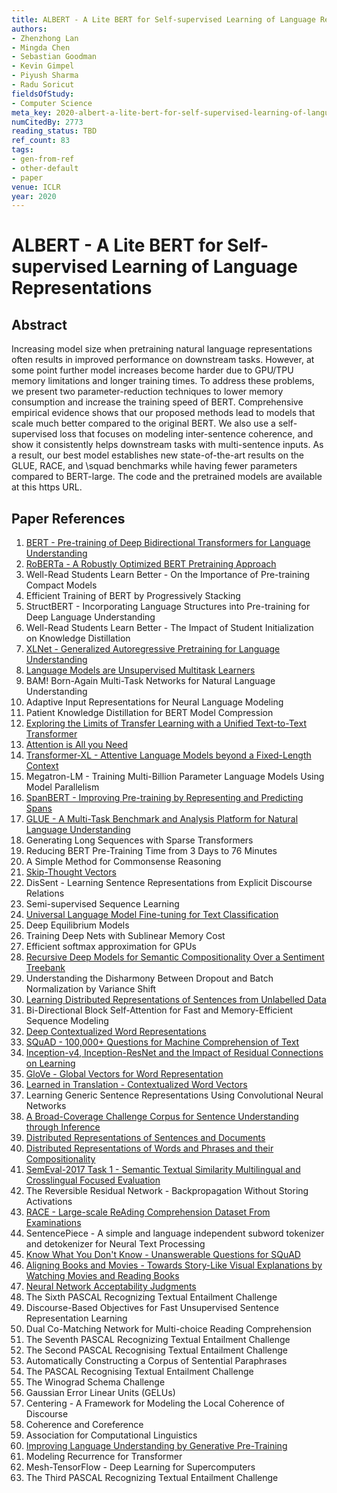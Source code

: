 ```yaml
---
title: ALBERT - A Lite BERT for Self-supervised Learning of Language Representations
authors:
- Zhenzhong Lan
- Mingda Chen
- Sebastian Goodman
- Kevin Gimpel
- Piyush Sharma
- Radu Soricut
fieldsOfStudy:
- Computer Science
meta_key: 2020-albert-a-lite-bert-for-self-supervised-learning-of-language-representations
numCitedBy: 2773
reading_status: TBD
ref_count: 83
tags:
- gen-from-ref
- other-default
- paper
venue: ICLR
year: 2020
---
```


# ALBERT - A Lite BERT for Self-supervised Learning of Language Representations

## Abstract

Increasing model size when pretraining natural language representations often results in improved performance on downstream tasks. However, at some point further model increases become harder due to GPU/TPU memory limitations and longer training times. To address these problems, we present two parameter-reduction techniques to lower memory consumption and increase the training speed of BERT. Comprehensive empirical evidence shows that our proposed methods lead to models that scale much better compared to the original BERT. We also use a self-supervised loss that focuses on modeling inter-sentence coherence, and show it consistently helps downstream tasks with multi-sentence inputs. As a result, our best model establishes new state-of-the-art results on the GLUE, RACE, and \squad benchmarks while having fewer parameters compared to BERT-large. The code and the pretrained models are available at this https URL.

## Paper References

1. [BERT - Pre-training of Deep Bidirectional Transformers for Language Understanding](2019-bert.md)
2. [RoBERTa - A Robustly Optimized BERT Pretraining Approach](2019-roberta-a-robustly-optimized-bert-pretraining-approach)
3. Well-Read Students Learn Better - On the Importance of Pre-training Compact Models
4. Efficient Training of BERT by Progressively Stacking
5. StructBERT - Incorporating Language Structures into Pre-training for Deep Language Understanding
6. Well-Read Students Learn Better - The Impact of Student Initialization on Knowledge Distillation
7. [XLNet - Generalized Autoregressive Pretraining for Language Understanding](2019-xlnet-generalized-autoregressive-pretraining-for-language-understanding)
8. [Language Models are Unsupervised Multitask Learners](2019-language-models-are-unsupervised-multitask-learners)
9. BAM! Born-Again Multi-Task Networks for Natural Language Understanding
10. Adaptive Input Representations for Neural Language Modeling
11. Patient Knowledge Distillation for BERT Model Compression
12. [Exploring the Limits of Transfer Learning with a Unified Text-to-Text Transformer](2020-exploring-the-limits-of-transfer-learning-with-a-unified-text-to-text-transformer)
13. [Attention is All you Need](2017-attention-is-all-you-need)
14. [Transformer-XL - Attentive Language Models beyond a Fixed-Length Context](2019-transformer-xl-attentive-language-models-beyond-a-fixed-length-context)
15. Megatron-LM - Training Multi-Billion Parameter Language Models Using Model Parallelism
16. [SpanBERT - Improving Pre-training by Representing and Predicting Spans](2020-spanbert-improving-pre-training-by-representing-and-predicting-spans)
17. [GLUE - A Multi-Task Benchmark and Analysis Platform for Natural Language Understanding](2018-glue-a-multi-task-benchmark-and-analysis-platform-for-natural-language-understanding)
18. Generating Long Sequences with Sparse Transformers
19. Reducing BERT Pre-Training Time from 3 Days to 76 Minutes
20. A Simple Method for Commonsense Reasoning
21. [Skip-Thought Vectors](2015-skip-thought-vectors)
22. DisSent - Learning Sentence Representations from Explicit Discourse Relations
23. Semi-supervised Sequence Learning
24. [Universal Language Model Fine-tuning for Text Classification](2018-universal-language-model-fine-tuning-for-text-classification)
25. Deep Equilibrium Models
26. Training Deep Nets with Sublinear Memory Cost
27. Efficient softmax approximation for GPUs
28. [Recursive Deep Models for Semantic Compositionality Over a Sentiment Treebank](2013-recursive-deep-models-for-semantic-compositionality-over-a-sentiment-treebank)
29. Understanding the Disharmony Between Dropout and Batch Normalization by Variance Shift
30. [Learning Distributed Representations of Sentences from Unlabelled Data](2016-learning-distributed-representations-of-sentences-from-unlabelled-data)
31. Bi-Directional Block Self-Attention for Fast and Memory-Efficient Sequence Modeling
32. [Deep Contextualized Word Representations](2018-deep-contextualized-word-representations)
33. [SQuAD - 100,000+ Questions for Machine Comprehension of Text](2016-squad-100-000-questions-for-machine-comprehension-of-text)
34. [Inception-v4, Inception-ResNet and the Impact of Residual Connections on Learning](2017-inception-v4-inception-resnet-and-the-impact-of-residual-connections-on-learning)
35. [GloVe - Global Vectors for Word Representation](2014-glove-global-vectors-for-word-representation)
36. [Learned in Translation - Contextualized Word Vectors](2017-learned-in-translation-contextualized-word-vectors)
37. Learning Generic Sentence Representations Using Convolutional Neural Networks
38. [A Broad-Coverage Challenge Corpus for Sentence Understanding through Inference](2018-a-broad-coverage-challenge-corpus-for-sentence-understanding-through-inference)
39. [Distributed Representations of Sentences and Documents](2014-distributed-representations-of-sentences-and-documents)
40. [Distributed Representations of Words and Phrases and their Compositionality](2013-distributed-representations-of-words-and-phrases-and-their-compositionality)
41. [SemEval-2017 Task 1 - Semantic Textual Similarity Multilingual and Crosslingual Focused Evaluation](2017-semeval-2017-task-1-semantic-textual-similarity-multilingual-and-crosslingual-focused-evaluation)
42. The Reversible Residual Network - Backpropagation Without Storing Activations
43. [RACE - Large-scale ReAding Comprehension Dataset From Examinations](2017-race-large-scale-reading-comprehension-dataset-from-examinations)
44. SentencePiece - A simple and language independent subword tokenizer and detokenizer for Neural Text Processing
45. [Know What You Don't Know - Unanswerable Questions for SQuAD](2018-know-what-you-don-t-know-unanswerable-questions-for-squad)
46. [Aligning Books and Movies - Towards Story-Like Visual Explanations by Watching Movies and Reading Books](2015-aligning-books-and-movies-towards-story-like-visual-explanations-by-watching-movies-and-reading-books)
47. [Neural Network Acceptability Judgments](2019-neural-network-acceptability-judgments)
48. The Sixth PASCAL Recognizing Textual Entailment Challenge
49. Discourse-Based Objectives for Fast Unsupervised Sentence Representation Learning
50. Dual Co-Matching Network for Multi-choice Reading Comprehension
51. The Seventh PASCAL Recognizing Textual Entailment Challenge
52. The Second PASCAL Recognising Textual Entailment Challenge
53. Automatically Constructing a Corpus of Sentential Paraphrases
54. The PASCAL Recognising Textual Entailment Challenge
55. The Winograd Schema Challenge
56. Gaussian Error Linear Units (GELUs)
57. Centering - A Framework for Modeling the Local Coherence of Discourse
58. Coherence and Coreference
59. Association for Computational Linguistics
60. [Improving Language Understanding by Generative Pre-Training](2018-improving-language-understanding-by-generative-pre-training)
61. Modeling Recurrence for Transformer
62. Mesh-TensorFlow - Deep Learning for Supercomputers
63. The Third PASCAL Recognizing Textual Entailment Challenge
